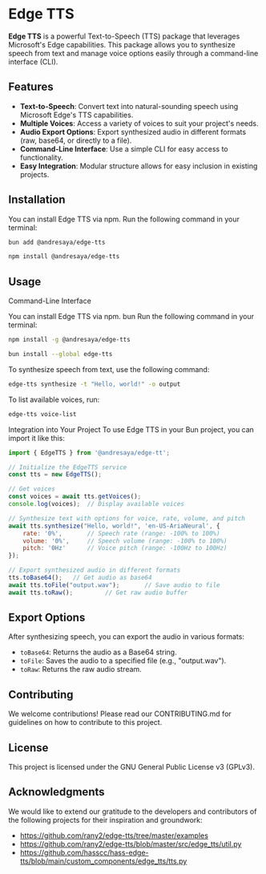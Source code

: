 # Edge TTS

**Edge TTS** is a powerful Text-to-Speech (TTS) package that leverages Microsoft's Edge capabilities. This package allows you to synthesize speech from text and manage voice options easily through a command-line interface (CLI).

## Features

- **Text-to-Speech**: Convert text into natural-sounding speech using Microsoft Edge's TTS capabilities.
- **Multiple Voices**: Access a variety of voices to suit your project's needs.
- **Audio Export Options**: Export synthesized audio in different formats (raw, base64, or directly to a file).
- **Command-Line Interface**: Use a simple CLI for easy access to functionality.
- **Easy Integration**: Modular structure allows for easy inclusion in existing projects.

## Installation

You can install Edge TTS via npm. Run the following command in your terminal:

```bash
bun add @andresaya/edge-tts
```
```bash
npm install @andresaya/edge-tts
```


## Usage
Command-Line Interface

You can install Edge TTS via npm. bun  Run the following command in your terminal:

```bash
npm install -g @andresaya/edge-tts
```

```bash
bun install --global edge-tts
```

To synthesize speech from text, use the following command:
```bash
edge-tts synthesize -t "Hello, world!" -o output
```

To list available voices, run:

```bash
edge-tts voice-list
```

Integration into Your Project
To use Edge TTS in your Bun project, you can import it like this:

```js
import { EdgeTTS } from '@andresaya/edge-tt';

// Initialize the EdgeTTS service
const tts = new EdgeTTS();

// Get voices
const voices = await tts.getVoices();  
console.log(voices);  // Display available voices

// Synthesize text with options for voice, rate, volume, and pitch
await tts.synthesize("Hello, world!", 'en-US-AriaNeural', {
    rate: '0%',       // Speech rate (range: -100% to 100%)
    volume: '0%',     // Speech volume (range: -100% to 100%)
    pitch: '0Hz'      // Voice pitch (range: -100Hz to 100Hz)
});

// Export synthesized audio in different formats
tts.toBase64();   // Get audio as base64
await tts.toFile("output.wav");       // Save audio to file
await tts.toRaw();         // Get raw audio buffer
```

## Export Options
After synthesizing speech, you can export the audio in various formats:

- `toBase64`: Returns the audio as a Base64 string.
- `toFile`: Saves the audio to a specified file (e.g., "output.wav").
- `toRaw`: Returns the raw audio stream.

## Contributing
We welcome contributions! Please read our CONTRIBUTING.md for guidelines on how to contribute to this project.

## License
This project is licensed under the GNU General Public License v3 (GPLv3).

## Acknowledgments

We would like to extend our gratitude to the developers and contributors of the following projects for their inspiration and groundwork:

* https://github.com/rany2/edge-tts/tree/master/examples
* https://github.com/rany2/edge-tts/blob/master/src/edge_tts/util.py
* https://github.com/hasscc/hass-edge-tts/blob/main/custom_components/edge_tts/tts.py